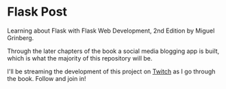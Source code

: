 # Flask Post
Learning about Flask with Flask Web Development, 2nd Edition by Miguel Grinberg.

Through the later chapters of the book a social media blogging app is built, which is what the majority of this
repository will be.

I'll be streaming the development of this project on [Twitch](https://twitch.tv/justinhhorner) as I go through the book.
Follow and join in!
